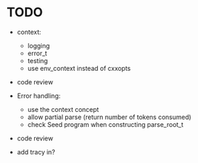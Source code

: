 # TODO

* context:
    * logging
    * error_t
    * testing
    * use env_context instead of cxxopts

* code review

* Error handling:
    * use the context concept
    * allow partial parse (return number of tokens consumed)
    * check Seed program when constructing parse_root_t

* code review

* add tracy in?

